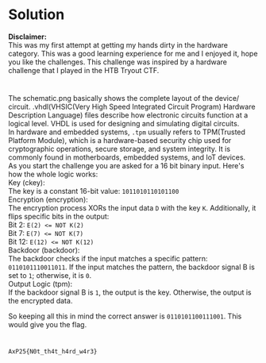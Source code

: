 # Solution
**Disclaimer:**  
This was my first attempt at getting my hands dirty in the hardware category. This was a good learning experience for me and I enjoyed it, hope you like the challenges.
This challenge was inspired by a hardware challenge that I played in the HTB Tryout CTF.
#
The schematic.png basically shows the complete layout of the device/ circuit. .vhdl(VHSIC(Very High Speed Integrated Circuit Program) Hardware Description Language) files describe how electronic circuits function at a logical level.
VHDL is used for designing and simulating digital circuits.  
In hardware and embedded systems, ``.tpm`` usually refers to TPM(Trusted Platform Module), which is a hardware-based security chip used for cryptographic operations, secure storage, and system integrity. It is commonly found in motherboards, 
embedded systems, and IoT devices.  
As you start the challenge you are asked for a 16 bit binary input. Here's how the whole logic works:  
Key (ckey):  
The key is a constant 16-bit value: ``1011010110101100 ``  
Encryption (encryption):  
The encryption process XORs the input data ``D`` with the key ``K``. Additionally, it flips specific bits in the output:  
Bit 2: ``E(2) <= NOT K(2)``  
Bit 7: ``E(7) <= NOT K(7)``  
Bit 12: ``E(12) <= NOT K(12)``  
Backdoor (backdoor):  
The backdoor checks if the input matches a specific pattern: ``0110101110011011``. 
If the input matches the pattern, the backdoor signal B is set to ``1``; otherwise, it is ``0``.  
Output Logic (tpm):  
If the backdoor signal B is ``1``, the output is the key. Otherwise, the output is the encrypted data.  

So keeping all this in mind the correct answer is ``0110101100111001``. This would give you the flag.
#
```diff
AxP25{N0t_th4t_h4rd_w4r3}
```
